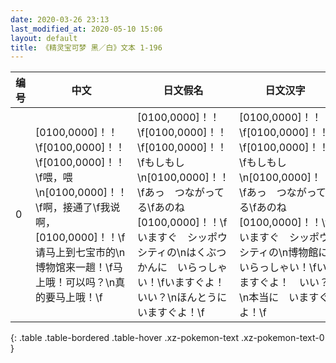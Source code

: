 ```yaml
---
date: 2020-03-26 23:13
last_modified_at: 2020-05-10 15:06
layout: default
title: 《精灵宝可梦 黑／白》文本 1-196
---
```

| 编号 | 中文 | 日文假名 | 日文汉字 |
| ---- | ---- | ---- | --- |
| 0 | [0100,0000]！！\f[0100,0000]！！\f[0100,0000]！！\f喂，喂\n[0100,0000]！！\f啊，接通了\f我说啊，[0100,0000]！！\f请马上到七宝市的\n博物馆来一趟！\f马上哦！可以吗？\n真的要马上哦！\f | [0100,0000]！！\f[0100,0000]！！\f[0100,0000]！！\fもしもし\n[0100,0000]！！\fあっ　つながってる\fあのね　[0100,0000]！！\fいますぐ　シッポウシティの\nはくぶつかんに　いらっしゃい！\fいますぐよ！　いい？\nほんとうに　いますぐよ！\f | [0100,0000]！！\f[0100,0000]！！\f[0100,0000]！！\fもしもし\n[0100,0000]！！\fあっ　つながってる\fあのね　[0100,0000]！！\fいますぐ　シッポウシティの\n博物館に　いらっしゃい！\fいますぐよ！　いい？\n本当に　いますぐよ！\f |
{: .table .table-bordered .table-hover .xz-pokemon-text .xz-pokemon-text-0 }